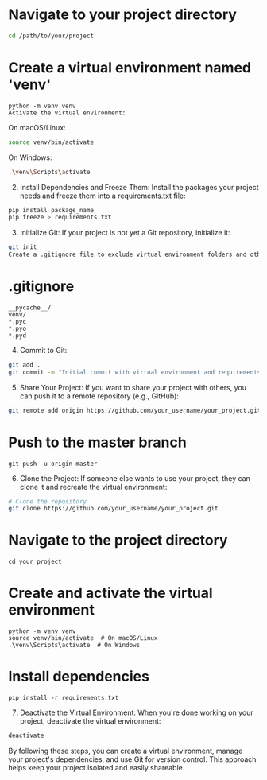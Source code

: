 # Navigate to your project directory
```bash
cd /path/to/your/project
```
# Create a virtual environment named 'venv'
```
python -m venv venv
Activate the virtual environment:
```

On macOS/Linux:
  ```bash
source venv/bin/activate
```
On Windows:
```bash
.\venv\Scripts\activate
```

2. Install Dependencies and Freeze Them:
Install the packages your project needs and freeze them into a requirements.txt file:

```bash
pip install package_name
pip freeze > requirements.txt
```

3. Initialize Git:
If your project is not yet a Git repository, initialize it:

```bash
git init
Create a .gitignore file to exclude virtual environment folders and other files from version control:
```


# .gitignore
```
__pycache__/
venv/
*.pyc
*.pyo
*.pyd
```

4. Commit to Git:
```bash
git add .
git commit -m "Initial commit with virtual environment and requirements.txt"
```

5. Share Your Project:
If you want to share your project with others, you can push it to a remote repository (e.g., GitHub):

```bash
git remote add origin https://github.com/your_username/your_project.git
```

# Push to the master branch
```
git push -u origin master
```
6. Clone the Project:
If someone else wants to use your project, they can clone it and recreate the virtual environment:

```bash
# Clone the repository
git clone https://github.com/your_username/your_project.git
```

# Navigate to the project directory
```
cd your_project
```

# Create and activate the virtual environment
```
python -m venv venv
source venv/bin/activate  # On macOS/Linux
.\venv\Scripts\activate  # On Windows
```

# Install dependencies
```
pip install -r requirements.txt
```
7. Deactivate the Virtual Environment:
When you're done working on your project, deactivate the virtual environment:

```bash
deactivate
```

By following these steps, you can create a virtual environment, manage your project's dependencies, and use Git for version control. This approach helps keep your project isolated and easily shareable.
